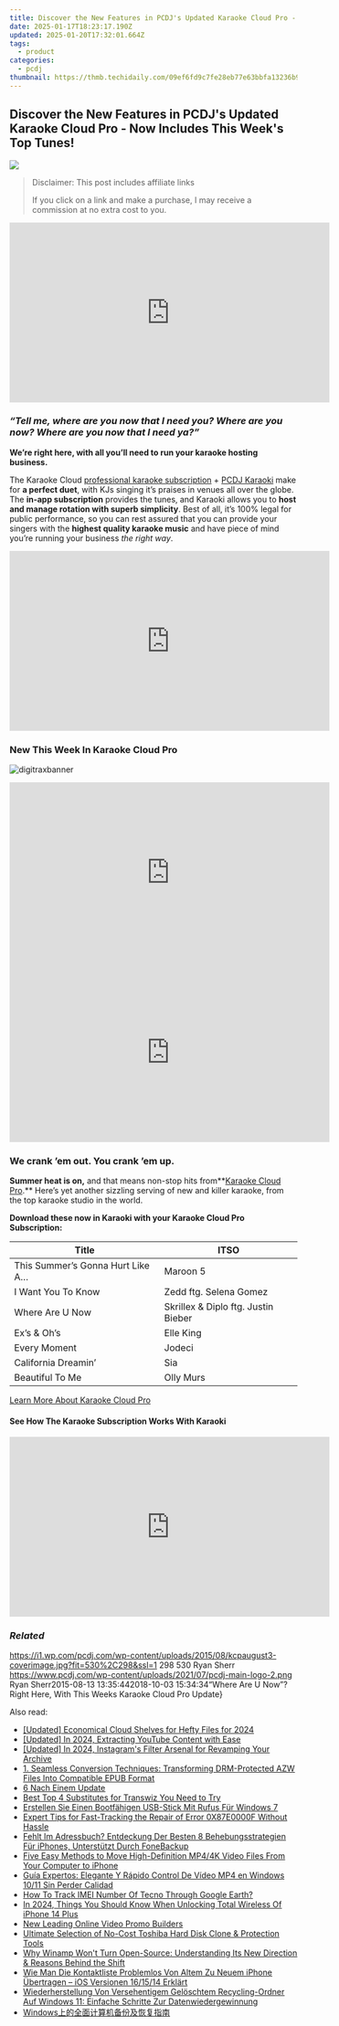 ```yaml
---
title: Discover the New Features in PCDJ's Updated Karaoke Cloud Pro - Now Includes This Week's Top Tunes!
date: 2025-01-17T18:23:17.190Z
updated: 2025-01-20T17:32:01.664Z
tags:
  - product
categories:
  - pcdj
thumbnail: https://thmb.techidaily.com/09ef6fd9c7fe28eb77e63bbfa13236b988e850bf98e48829cdc79a65c4caf17b.jpg
---
```


## Discover the New Features in PCDJ's Updated Karaoke Cloud Pro - Now Includes This Week's Top Tunes!

[![](https://i1.wp.com/pcdj.com/wp-content/uploads/2015/08/kcpaugust3-coverimage.jpg?resize=530%2C298&ssl=1)](https://i1.wp.com/pcdj.com/wp-content/uploads/2015/08/kcpaugust3-coverimage.jpg?fit=530%2C298&ssl=1 "kcpaugust3-coverimage")

>  Disclaimer: This post includes affiliate links
>
>  If you click on a link and make a purchase, I may receive a commission at no extra cost to you.
>

<!-- affiliate ads begin -->
<iframe width="560" height="315" src="https://www.youtube.com/embed/slm2NjVPNtk?si=9ow6g1ucmf0TnT4T" title="YouTube video player" frameborder="0" allow="accelerometer; autoplay; clipboard-write; encrypted-media; gyroscope; picture-in-picture; web-share" referrerpolicy="strict-origin-when-cross-origin" allowfullscreen></iframe>
<!-- affiliate ads end -->

### _“Tell me, where are you now that I need you? Where are you now? Where are you now that I need ya?”_

**We’re right here, with all you’ll need to run your karaoke hosting business.**

The Karaoke Cloud [professional karaoke subscription](https://tools.techidaily.com/pcdj/products/) \+ [PCDJ Karaoki](https://tools.techidaily.com/pcdj/products/) make for **a perfect duet**, with KJs singing it’s praises in venues all over the globe. The **in-app subscription** provides the tunes, and Karaoki allows you to **host and manage rotation with superb simplicity**. Best of all, it’s 100% legal for public performance, so you can rest assured that you can provide your singers with the **highest quality karaoke music** and have piece of mind you’re running your business _the right way_.

<!-- affiliate ads begin -->
<iframe width="560" height="315" src="https://www.youtube.com/embed/620kcQ7Dw7w?si=a5ussGs5HV7sG3hF" title="YouTube video player" frameborder="0" allow="accelerometer; autoplay; clipboard-write; encrypted-media; gyroscope; picture-in-picture; web-share" referrerpolicy="strict-origin-when-cross-origin" allowfullscreen></iframe>
<!-- affiliate ads end -->

### New This Week In Karaoke Cloud Pro

![](https://i0.wp.com/pcdj.com/wp-content/uploads/2015/08/digitraxbanner.jpg?fit=960%2C160&ssl=1 "digitraxbanner")

<!-- affiliate ads begin -->
<iframe width="560" height="315" src="https://www.youtube.com/embed/nlwr9LjJ-ng?si=I6UNAtfBkY2FTceu" title="YouTube video player" frameborder="0" allow="accelerometer; autoplay; clipboard-write; encrypted-media; gyroscope; picture-in-picture; web-share" referrerpolicy="strict-origin-when-cross-origin" allowfullscreen></iframe>
<!-- affiliate ads end -->

<!-- affiliate ads begin -->
<iframe width="560" height="315" src="https://www.youtube.com/embed/K7fATC_lI7o?si=UFotPJqflDRZr-mv" title="YouTube video player" frameborder="0" allow="accelerometer; autoplay; clipboard-write; encrypted-media; gyroscope; picture-in-picture; web-share" referrerpolicy="strict-origin-when-cross-origin" allowfullscreen></iframe>
<!-- affiliate ads end -->

### **We crank ’em out. You crank ’em up.**

**Summer heat is on,** and that means non-stop hits from**[Karaoke Cloud Pro](https://tools.techidaily.com/pcdj/products/).** Here’s yet another sizzling serving of new and killer karaoke, from the top karaoke studio in the world.

**Download these now in Karaoki with your Karaoke Cloud Pro Subscription:**

| **Title**                        | **ITSO**                            |
| -------------------------------- | ----------------------------------- |
| This Summer’s Gonna Hurt Like A… | Maroon 5                            |
| I Want You To Know               | Zedd ftg. Selena Gomez              |
| Where Are U Now                  | Skrillex & Diplo ftg. Justin Bieber |
| Ex’s & Oh’s                      | Elle King                           |
| Every Moment                     | Jodeci                              |
| California Dreamin’              | Sia                                 |
| Beautiful To Me                  | Olly Murs                           |

[Learn More About Karaoke Cloud Pro](https://tools.techidaily.com/pcdj/products/)

#### See How The Karaoke Subscription Works With Karaoki

<!-- affiliate ads begin -->
<iframe width="560" height="315" src="https://www.youtube.com/embed/-G7cU8dYvuI?si=JaKqRcW6qq9CDvty" title="YouTube video player" frameborder="0" allow="accelerometer; autoplay; clipboard-write; encrypted-media; gyroscope; picture-in-picture; web-share" referrerpolicy="strict-origin-when-cross-origin" allowfullscreen></iframe>
<!-- affiliate ads end -->

### _Related_

https://i1.wp.com/pcdj.com/wp-content/uploads/2015/08/kcpaugust3-coverimage.jpg?fit=530%2C298&ssl=1 298 530 Ryan Sherr https://www.pcdj.com/wp-content/uploads/2021/07/pcdj-main-logo-2.png Ryan Sherr2015-08-13 13:35:442018-10-03 15:34:34“Where Are U Now”? Right Here, With This Weeks Karaoke Cloud Pro Update}

<ins class="adsbygoogle"
     style="display:block"
     data-ad-format="autorelaxed"
     data-ad-client="ca-pub-7571918770474297"
     data-ad-slot="1223367746"></ins>

<ins class="adsbygoogle"
     style="display:block"
     data-ad-client="ca-pub-7571918770474297"
     data-ad-slot="8358498916"
     data-ad-format="auto"
     data-full-width-responsive="true"></ins>

<span class="atpl-alsoreadstyle">Also read:</span>
<div><ul>
<li><a href="https://article-files.techidaily.com/updated-economical-cloud-shelves-for-hefty-files-for-2024/"><u>[Updated] Economical Cloud Shelves for Hefty Files for 2024</u></a></li>
<li><a href="https://facebook-video-footage.techidaily.com/updated-in-2024-extracting-youtube-content-with-ease/"><u>[Updated] In 2024, Extracting YouTube Content with Ease</u></a></li>
<li><a href="https://instagram-video-files.techidaily.com/updated-in-2024-instagrams-filter-arsenal-for-revamping-your-archive/"><u>[Updated] In 2024, Instagram's Filter Arsenal for Revamping Your Archive</u></a></li>
<li><a href="https://eaxpv-info.techidaily.com/1-seamless-conversion-techniques-transforming-drm-protected-azw-files-into-compatible-epub-format/"><u>1. Seamless Conversion Techniques: Transforming DRM-Protected AZW Files Into Compatible EPUB Format</u></a></li>
<li><a href="https://win-updates.techidaily.com/6-nach-einem-update/"><u>6 Nach Einem Update</u></a></li>
<li><a href="https://win-updates.techidaily.com/best-top-4-substitutes-for-transwiz-you-need-to-try/"><u>Best Top 4 Substitutes for Transwiz You Need to Try</u></a></li>
<li><a href="https://win-updates.techidaily.com/erstellen-sie-einen-bootfahigen-usb-stick-mit-rufus-fur-windows-7/"><u>Erstellen Sie Einen Bootfähigen USB-Stick Mit Rufus Für Windows 7</u></a></li>
<li><a href="https://win-updates.techidaily.com/expert-tips-for-fast-tracking-the-repair-of-error-0x87e0000f-without-hassle/"><u>Expert Tips for Fast-Tracking the Repair of Error 0X87E0000F Without Hassle</u></a></li>
<li><a href="https://win-updates.techidaily.com/fehlt-im-adressbuch-entdeckung-der-besten-8-behebungsstrategien-fur-iphones-unterstutzt-durch-fonebackup/"><u>Fehlt Im Adressbuch? Entdeckung Der Besten 8 Behebungsstrategien Für iPhones, Unterstützt Durch FoneBackup</u></a></li>
<li><a href="https://discover-extraordinary.techidaily.com/five-easy-methods-to-move-high-definition-mp44k-video-files-from-your-computer-to-iphone/"><u>Five Easy Methods to Move High-Definition MP4/4K Video Files From Your Computer to iPhone</u></a></li>
<li><a href="https://vp-tips.techidaily.com/guia-expertos-elegante-y-rapido-control-de-video-mp4-en-windows-1011-sin-perder-calidad/"><u>Guía Expertos: Elegante Y Rápido Control De Vídeo MP4 en Windows 10/11 Sin Perder Calidad</u></a></li>
<li><a href="https://unlock-android.techidaily.com/how-to-track-imei-number-of-tecno-through-google-earth-by-drfone-android/"><u>How To Track IMEI Number Of Tecno Through Google Earth?</u></a></li>
<li><a href="https://ios-unlock.techidaily.com/in-2024-things-you-should-know-when-unlocking-total-wireless-of-iphone-14-plus-by-drfone-ios/"><u>In 2024, Things You Should Know When Unlocking Total Wireless Of iPhone 14 Plus</u></a></li>
<li><a href="https://smart-video-creator.techidaily.com/new-leading-online-video-promo-builders/"><u>New Leading Online Video Promo Builders</u></a></li>
<li><a href="https://win-updates.techidaily.com/ultimate-selection-of-no-cost-toshiba-hard-disk-clone-and-protection-tools/"><u>Ultimate Selection of No-Cost Toshiba Hard Disk Clone & Protection Tools</u></a></li>
<li><a href="https://some-tips.techidaily.com/why-winamp-wont-turn-open-source-understanding-its-new-direction-and-reasons-behind-the-shift/"><u>Why Winamp Won't Turn Open-Source: Understanding Its New Direction & Reasons Behind the Shift</u></a></li>
<li><a href="https://win-updates.techidaily.com/wie-man-die-kontaktliste-problemlos-von-altem-zu-neuem-iphone-ubertragen-ios-versionen-161514-erklart/"><u>Wie Man Die Kontaktliste Problemlos Von Altem Zu Neuem iPhone Übertragen – iOS Versionen 16/15/14 Erklärt</u></a></li>
<li><a href="https://win-updates.techidaily.com/wiederherstellung-von-versehentigem-geloschtem-recycling-ordner-auf-windows-11-einfache-schritte-zur-datenwiedergewinnung/"><u>Wiederherstellung Von Versehentigem Gelöschtem Recycling-Ordner Auf Windows 11: Einfache Schritte Zur Datenwiedergewinnung</u></a></li>
<li><a href="https://win-updates.techidaily.com/1728476009944-windows/"><u>Windows上的全面计算机备份及恢复指南</u></a></li>
</ul></div>

